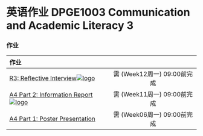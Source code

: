 # 英语作业 DPGE1003 Communication and Academic Literacy 3

### 作业

|作业||
|:-|:-:|
|[R3: Reflective Interview![logo](../../../../../logosvg01.svg)](https://moodle.telt.unsw.edu.au/mod/assign/view.php?id=5203128)|需 (Week12周一) 09:00前完成|
|[A4 Part 2: Information Report![logo](../../../../../logosvg01.svg)](https://moodle.telt.unsw.edu.au/mod/scorm/view.php?id=5203174)|需 (Week11周一) 09:00前完成|
|[A4 Part 1: Poster Presentation](/homework/DPGE1003/work/A4P1/)|需 (Week06周一) 09:00前完成|
